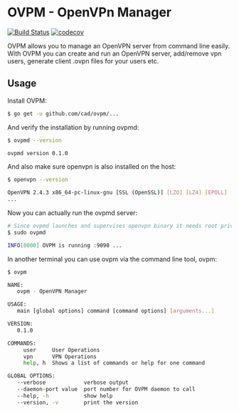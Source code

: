 # OVPM - OpenVPn Manager

[![Build Status](https://travis-ci.org/cad/ovpm.svg?branch=master)](https://travis-ci.org/cad/ovpm)
[![codecov](https://codecov.io/gh/cad/ovpm/branch/master/graph/badge.svg)](https://codecov.io/gh/cad/ovpm)

OVPM allows you to manage an OpenVPN server from command line easily. With OVPM you can create and run an OpenVPN server, add/remove vpn users, generate client .ovpn files for your users etc. 

## Usage

Install OVPM:

```bash
$ go get -u github.com/cad/ovpm/...
```

And verify the installation by running ovpmd:

```bash
$ ovpmd --version

ovpmd version 0.1.0
```

And also make sure openvpn is also installed on the host:

```bash
$ openvpn --version

OpenVPN 2.4.3 x86_64-pc-linux-gnu [SSL (OpenSSL)] [LZO] [LZ4] [EPOLL] [PKCS11] [MH/PKTINFO]
...

```

Now you can actually run the ovpmd server:

```bash
# Since ovpmd launches and supervises openvpn binary it needs root privileges.
$ sudo ovpmd

INFO[0000] OVPM is running :9090 ...                    
```

In another terminal you can use ovpm via the command line tool, ovpm:

```bash
$ ovpm 

NAME:
   ovpm - OpenVPN Manager

USAGE:
   main [global options] command [command options] [arguments...]

VERSION:
   0.1.0

COMMANDS:
     user     User Operations
     vpn      VPN Operations
     help, h  Shows a list of commands or help for one command

GLOBAL OPTIONS:
   --verbose            verbose output
   --daemon-port value  port number for OVPM daemon to call
   --help, -h           show help
   --version, -v        print the version

```
